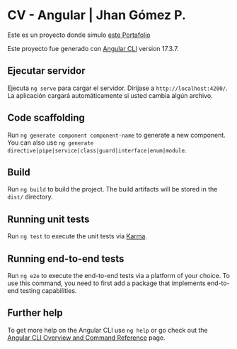 # CV - Angular | Jhan Gómez P.

Este es un proyecto donde simulo [este Portafolio](https://cv.jarocki.me)

Este proyecto fue generado con [Angular CLI](https://github.com/angular/angular-cli) version 17.3.7.

## Ejecutar servidor

Ejecuta `ng serve` para cargar el servidor. Dirijase a `http://localhost:4200/`. La aplicación cargará automáticamente si usted cambia algún archivo.

## Code scaffolding

Run `ng generate component component-name` to generate a new component. You can also use `ng generate directive|pipe|service|class|guard|interface|enum|module`.

## Build

Run `ng build` to build the project. The build artifacts will be stored in the `dist/` directory.

## Running unit tests

Run `ng test` to execute the unit tests via [Karma](https://karma-runner.github.io).

## Running end-to-end tests

Run `ng e2e` to execute the end-to-end tests via a platform of your choice. To use this command, you need to first add a package that implements end-to-end testing capabilities.

## Further help

To get more help on the Angular CLI use `ng help` or go check out the [Angular CLI Overview and Command Reference](https://angular.io/cli) page.
